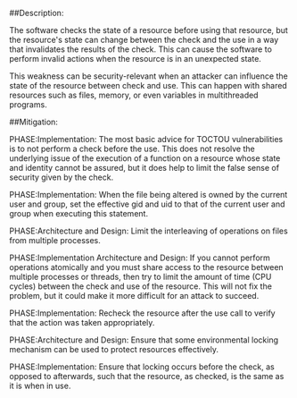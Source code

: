 ##Description:

The software checks the state of a resource before using that resource, but the resource's state can change between the check and the use in a way that invalidates the results of the check. This can cause the software to perform invalid actions when the resource is in an unexpected state.

This weakness can be security-relevant when an attacker can influence the state of the resource between check and use. This can happen with shared resources such as files, memory, or even variables in multithreaded programs.

##Mitigation:


PHASE:Implementation:
The most basic advice for TOCTOU vulnerabilities is to not perform a check before the use. This does not resolve the underlying issue of the execution of a function on a resource whose state and identity cannot be assured, but it does help to limit the false sense of security given by the check.

PHASE:Implementation:
When the file being altered is owned by the current user and group, set the effective gid and uid to that of the current user and group when executing this statement.

PHASE:Architecture and Design:
Limit the interleaving of operations on files from multiple processes.

PHASE:Implementation Architecture and Design:
If you cannot perform operations atomically and you must share access to the resource between multiple processes or threads, then try to limit the amount of time (CPU cycles) between the check and use of the resource. This will not fix the problem, but it could make it more difficult for an attack to succeed.

PHASE:Implementation:
Recheck the resource after the use call to verify that the action was taken appropriately.

PHASE:Architecture and Design:
Ensure that some environmental locking mechanism can be used to protect resources effectively.

PHASE:Implementation:
Ensure that locking occurs before the check, as opposed to afterwards, such that the resource, as checked, is the same as it is when in use.

